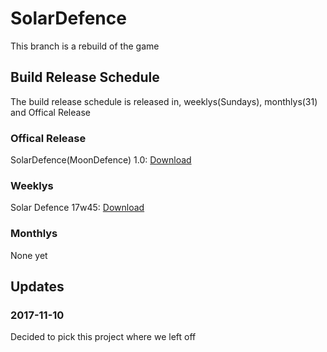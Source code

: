 # SolarDefence
This branch is a rebuild of the game

## Build Release Schedule
The build release schedule is released in, weeklys(Sundays), monthlys(31) and Offical Release

### Offical Release
SolarDefence(MoonDefence) 1.0: [Download](https://raw.githubusercontent.com/ParadoxHere/SolarDefence/v1/Builds/Offical/Moon%20Defence%201.0.exe)

### Weeklys
Solar Defence 17w45: [Download](https://raw.githubusercontent.com/ParadoxHere/SolarDefence/v1/Builds/Weekly/SolarDefence%2017w45.exe)

### Monthlys
None yet

## Updates
### 2017-11-10
Decided to pick this project where we left off
